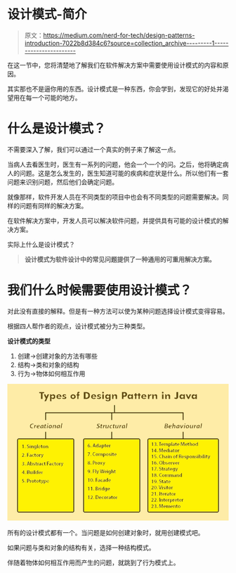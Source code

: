# 设计模式-简介

> 原文：<https://medium.com/nerd-for-tech/design-patterns-introduction-7022b8d384c6?source=collection_archive---------1----------------------->

在这一节中，您将清楚地了解我们在软件解决方案中需要使用设计模式的内容和原因。

其实那也不是逼你用的东西。设计模式是一种东西，你会学到，发现它的好处并渴望用在每一个可能的地方。

# 什么是设计模式？

不需要深入了解，我们可以通过一个真实的例子来了解这一点。

当病人去看医生时，医生有一系列的问题，他会一个一个的问。之后，他将确定病人的问题。这是怎么发生的，医生知道可能的疾病和症状是什么。所以他们有一套问题来识别问题，然后他们会确定问题。

就像那样，软件开发人员在不同类型的项目中也会有不同类型的问题需要解决。同样的问题有同样的解决方案。

在软件解决方案中，开发人员可以解决软件问题，并提供具有可能的设计模式的解决方案。

实际上什么是设计模式？

> **设计模式为软件设计中的常见问题提供了一种通用的可重用解决方案。**

# **我们什么时候需要使用设计模式？**

对此没有直接的解释。但是有一种方法可以使为某种问题选择设计模式变得容易。

根据四人帮作者的观点，设计模式被分为三种类型。

**设计模式的类型**

1.  创建->创建对象的方法有哪些
2.  结构->类和对象的结构
3.  行为->物体如何相互作用

![](img/37442dc660855b94d3385c6a8f060e29.png)

所有的设计模式都有一个。当问题是如何创建对象时，就用创建模式吧。

如果问题与类和对象的结构有关，选择一种结构模式。

伴随着物体如何相互作用而产生的问题，就跳到了行为模式上。